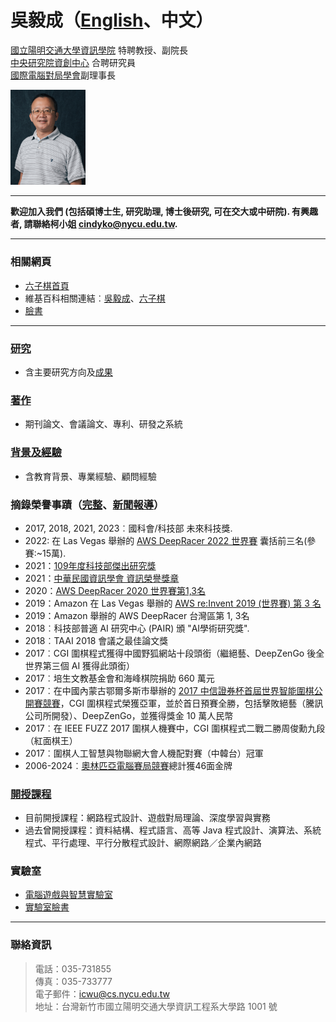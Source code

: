 <div class="d-flex" style="align-items: center">
<div style="flex: 1">

# 吳毅成（[English](.)、中文）

[國立陽明交通大學資訊學院][nctu_cs] 特聘教授、副院長  
[中央研究院資創中心][citi] 合聘研究員  
[國際電腦對局學會][icga]副理事長  
<!--[台灣電腦對局學會][tcga]理事長
[中央研究院][sinica][資訊科技創新研究中心][citi] 研究員 & AI專題中心執行長 ([link][myciti])  -->

</div>
<img src="assets/nctu-icwu.jpg" width=120>
</div>

---

**歡迎加入我們 (包括碩博士生, 研究助理, 博士後研究, 可在交大或中研院). 有興趣者, 請聯絡柯小姐 <cindyko@nycu.edu.tw>.** 

---

### 相關網頁

- [六子棋首頁][connect6]
- 維基百科相關連結︰[吳毅成][icwu_wiki]、[六子棋][connect6_wiki]
- [臉書][icwu_facebook]

---

### [研究][research]

- 含主要研究方向及[成果][achievements]

### [著作][publications]

- 期刊論文、會議論文、專利、研發之系統

### [背景及經驗][about]

- 含教育背景、專業經驗、顧問經驗

### 摘錄榮譽事蹟（[完整][honors]、[新聞報導][news]）
- 2017, 2018, 2021, 2023︰國科會/科技部 未來科技獎. 
- 2022: 在 Las Vegas 舉辦的 [AWS DeepRacer 2022 世界賽][awsfinal2022] 囊括前三名(參賽:~15萬).
- 2021：[109年度科技部傑出研究獎][most-outstanding]
- 2021：[中華民國資訊學會 資訊榮譽獎章][iicm]
- 2020：[AWS DeepRacer 2020 世界賽第1,3名][awsfinal2020]
- 2019：Amazon 在 Las Vegas 舉辦的 [AWS re:Invent 2019 (世界賽) 第 3 名][awsfinal]
- 2019：Amazon 舉辦的 AWS DeepRacer 台灣區第 1, 3名
- 2018︰科技部普適 AI 研究中心 (PAIR) 頒 "AI學術研究獎". 
- 2018︰TAAI 2018 會議之最佳論文獎
- 2017︰CGI 圍棋程式獲得中國野狐網站十段頭銜（繼絕藝、DeepZenGo 後全世界第三個 AI 獲得此頭銜）
- 2017︰培生文教基金會和海峰棋院捐助 660 萬元
- 2017︰在中國內蒙古鄂爾多斯市舉辦的 [2017 中信證券杯首屆世界智能圍棋公開賽競賽](http://www.intergofed.org/igf-news-feed/2017-citic-securities-cup-the-1st-world-ai-go-open.html)，CGI 圍棋程式榮獲亞軍，並於首日預賽全勝，包括擊敗絕藝（騰訊公司所開發）、DeepZenGo，並獲得獎金 10 萬人民幣
- 2017︰在 IEEE FUZZ 2017 圍棋人機賽中，CGI 圍棋程式二戰二勝周俊勳九段（紅面棋王）
- 2017︰圍棋人工智慧與物聯網大會人機配對賽（中韓台）冠軍 
- 2006-2024︰[奧林匹亞電腦賽局競賽][icga]總計獲46面金牌


### [開授課程][courses]

- 目前開授課程：網路程式設計、遊戲對局理論、深度學習與實務
- 過去曾開授課程：資料結構、程式語言、高等 Java 程式設計、演算法、系統程式、平行處理、平行分散程式設計、網際網路／企業內網路

### 實驗室

- [電腦遊戲與智慧實驗室][cgi_lab]
- [實驗室臉書][cgi_lab_fb]

---

### 聯絡資訊

> 電話：035-731855  
> 傳真：035-733777  
> 電子郵件：<icwu@cs.nycu.edu.tw>  
> 地址：台灣新竹市國立陽明交通大學資訊工程系大學路 1001 號

[news]: news.html
[about]: about.html
[honors]: honors.html
[courses]: courses.html
[research]: research.html
[publications]: publications.html
[achievements]: research.html#research-topics-and-achievements
[cgi_lab]: https://cgilab-tw.github.io/
[cgi_lab_fb]: https://www.facebook.com/lab.cgi.7
[citi]: https://www.citi.sinica.edu.tw/
[sinica]: https://www.sinica.edu.tw/
[nctu]: https://www.nycu.edu.tw/
[nctu_cs]: https://www.cs.nycu.edu.tw/
[connect6]: http://www.connect6.org/
[connect6_wiki]: http://en.wikipedia.org/wiki/Connect6
[icwu_wiki]: http://en.wikipedia.org/wiki/I-Chen_Wu
[icwu_facebook]: https://www.facebook.com/icwu307
[icga]: https://icga.org/
[tcga]: http://tcga.ndhu.edu.tw/
[awsfinal]: https://www.inside.com.tw/article/18289-Taiwan-NCTU-CGI-student-wins-AWS-DeepRacer-League-bronze-medal
[awsfinal2020]: https://aws.amazon.com/tw/blogs/machine-learning/aws-deepracer-league-announces-2020-championship-cup-winner-po-chun-hsu-of-taiwan/
[myciti]: https://www.citi.sinica.edu.tw/pages/icwu/index_zh.html
[iicm]: http://www.iicm.org.tw/about/award.asp
[most-outstanding]: https://www.most.gov.tw/folksonomy/list/554e3625-b1d7-4a0d-9a70-2ffc81c90ab3?l=ch
[awsfinal2022]:https://www.youtube.com/watch?v=T8y-pQ14qGg

